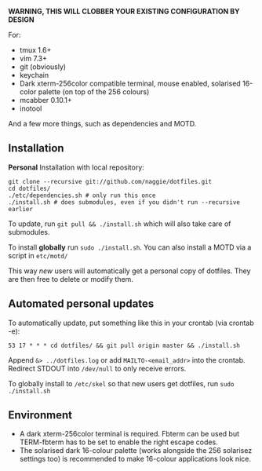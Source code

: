 
**WARNING, THIS WILL CLOBBER YOUR EXISTING CONFIGURATION BY DESIGN**

For:

  * tmux 1.6+
  * vim 7.3+
  * git (obviously)
  * keychain
  * Dark xterm-256color compatible terminal, mouse enabled, solarised 16-color palette (on top of the 256 colours)
  * mcabber 0.10.1+
  * inotool

And a few more things, such as dependencies and MOTD.


Installation
------------

**Personal** Installation with local repository:

	git clone --recursive git://github.com/naggie/dotfiles.git
	cd dotfiles/
	./etc/dependencies.sh # only run this once
	./install.sh # does submodules, even if you didn't run --recursive earlier

To update, run `git pull && ./install.sh` which will also take care of submodules.


To install **globally** run `sudo ./install.sh`. You can also install a MOTD
via a script in `etc/motd/`

This way *new* users will automatically get a personal copy of dotfiles. They
are then free to delete or modify them.

Automated personal updates
--------------------------

To automatically  update, put something like this in your crontab (via crontab -e):

	53 17 * * * cd dotfiles/ && git pull origin master && ./install.sh

Append `&> ../dotfiles.log` or add `MAILTO-<email_addr>` into the crontab.
Redirect STDOUT into `/dev/null` to only receive errors.


To globally install to `/etc/skel` so that new users get dotfiles, run `sudo ./install.sh`

Environment
-----------

  * A dark xterm-256color terminal is required. Fbterm can be used but TERM-fbterm has to be set to enable the right escape codes.
  * The solarised dark 16-colour palette (works alongside the 256 solarisez settings too) is recommended to make 16-colour applications look nice.

